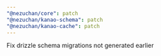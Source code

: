 ```yaml
---
"@nezuchan/core": patch
"@nezuchan/kanao-schema": patch
"@nezuchan/kanao-cache": patch
---
```


Fix drizzle schema migrations not generated earlier
